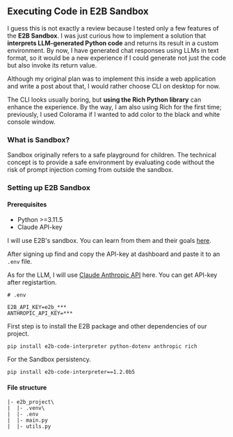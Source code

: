 ## Executing Code in E2B Sandbox 

I guess this is not exactly a review because I tested only a few features of the **E2B Sandbox**. I was just curious how to implement a solution that **interprets LLM-generated Python code** and returns its result in a custom environment. By now, I have generated chat responses using LLMs in text format, so it would be a new experience if I could generate not just the code but also invoke its return value.

Although my original plan was to implement this inside a web application and write a post about that, I would rather choose CLI on desktop for now.

The CLI looks usually boring, but **using the Rich Python library** can enhance the experience. By the way, I am also using Rich for the first time; previously, I used Colorama if I wanted to add color to the black and white console window.

### What is Sandbox?

Sandbox originally refers to a safe playground for children. The technical concept is to provide a safe environment by evaluating code without the risk of prompt injection coming from outside the sandbox.

### Setting up E2B Sandbox

#### Prerequisites
- Python >=3.11.5
- Claude API-key

I will use E2B's sandbox. You can learn from them and their goals [here](https://e2b.dev/).

After signing up find and copy the API-key at dashboard and paste it to an `.env` file. 

As for the LLM, I will use [Claude Anthropic API](https://docs.anthropic.com/en/api/overview) here. You can get API-key after registartion.
```env
# .env

E2B_API_KEY=e2b_***
ANTHROPIC_API_KEY=***
```
First step is to install the E2B package and other dependencies of our project.
```
pip install e2b-code-interpreter python-dotenv anthropic rich
```
For the Sandbox persistency.
```
pip install e2b-code-interpreter==1.2.0b5
```
#### File structure
```
|- e2b_project\
|  |- .venv\
|  |- .env
|  |- main.py
|  |- utils.py
```